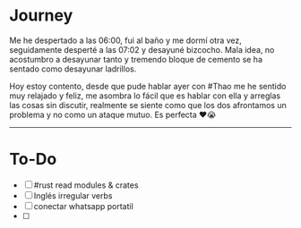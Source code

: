 # Journey 

Me he despertado a las 06:00, fui al baño y me dormí otra vez, seguidamente desperté a las 07:02 y desayuné bizcocho. Mala idea,  no acostumbro a desayunar tanto y tremendo bloque de cemento se ha sentado como desayunar ladrillos.


Hoy estoy contento, desde que pude hablar ayer con #Thao me he sentido muy relajado y feliz, me asombra lo fácil que es hablar con ella y arreglas las cosas sin discutir, realmente se siente como que los dos afrontamos un problema y no como un ataque mutuo. Es perfecta ❤️😭

---
# To-Do

- [ ] #rust read modules & crates
- [ ] Inglés irregular verbs
- [ ]  conectar whatsapp portatil
- [ ] 
